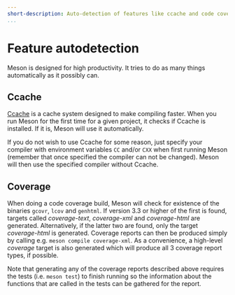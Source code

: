 ```yaml
---
short-description: Auto-detection of features like ccache and code coverage
...
```


# Feature autodetection

Meson is designed for high productivity. It tries to do as many things
automatically as it possibly can.

Ccache
--

[Ccache](https://ccache.dev/) is a cache system designed to make
compiling faster. When you run Meson for the first time for a given
project, it checks if Ccache is installed. If it is, Meson will use it
automatically.

If you do not wish to use Ccache for some reason, just specify your
compiler with environment variables `CC` and/or `CXX` when first
running Meson (remember that once specified the compiler can not be
changed). Meson will then use the specified compiler without Ccache.

Coverage
--

When doing a code coverage build, Meson will check for existence of
the binaries `gcovr`, `lcov` and `genhtml`. If version 3.3 or higher
of the first is found, targets called *coverage-text*, *coverage-xml*
and *coverage-html* are generated. Alternatively, if the latter two
are found, only the target *coverage-html* is generated. Coverage
reports can then be produced simply by calling e.g. `meson compile
coverage-xml`. As a convenience, a high-level *coverage* target is
also generated which will produce all 3 coverage report types, if
possible.

Note that generating any of the coverage reports described above
requires the tests (i.e. `meson test`) to finish running so the
information about the functions that are called in the tests can be
gathered for the report.
